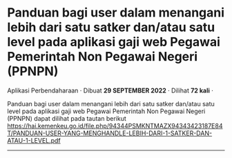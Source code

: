 Panduan bagi user dalam menangani lebih dari satu satker dan/atau satu level pada aplikasi gaji web Pegawai Pemerintah Non Pegawai Negeri (PPNPN)
=================================================================================================================================================

Aplikasi Perbendaharaan · Dibuat **29 SEPTEMBER 2022** · Dilihat **72 kali** ·

Panduan bagi user dalam menangani lebih dari satu satker dan/atau satu level pada aplikasi gaji web Pegawai Pemerintah Non Pegawai Negeri (PPNPN) dapat dilihat pada tautan berikut https://hai.kemenkeu.go.id/file.php/94344PSMKNTMAZX94343423187E84T/PANDUAN-USER-YANG-MENGHANDLE-LEBIH-DARI-1-SATKER-DAN-ATAU-1-LEVEL.pdf  

  
  
  

* * *